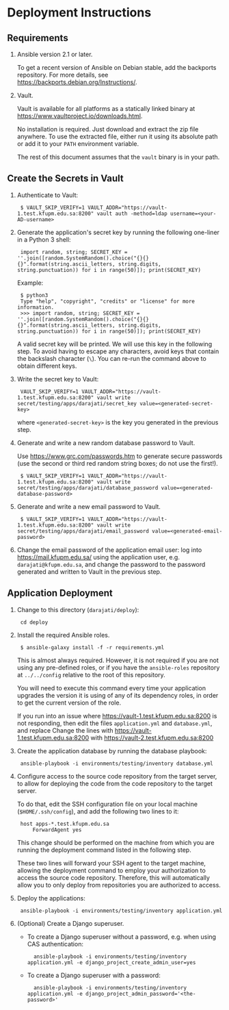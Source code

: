 Deployment Instructions
=======================

Requirements
------------

1. Ansible version 2.1 or later.

    To get a recent version of Ansible on Debian stable, add the backports
    repository. For more details, see
    https://backports.debian.org/Instructions/.

2. Vault.

    Vault is available for all platforms as a statically linked binary at
    https://www.vaultproject.io/downloads.html.

    No installation is required. Just download and extract the zip file
    anywhere. To use the extracted file, either run it using its absolute path
    or add it to your `PATH` environment variable.

    The rest of this document assumes that the `vault` binary is in your path.


Create the Secrets in Vault
---------------------------

1. Authenticate to Vault:

        $ VAULT_SKIP_VERIFY=1 VAULT_ADDR="https://vault-1.test.kfupm.edu.sa:8200" vault auth -method=ldap username=<your-AD-username>

2. Generate the application's secret key by running the following one-liner in a
   Python 3 shell:

        import random, string; SECRET_KEY = ''.join([random.SystemRandom().choice("{}{}{}".format(string.ascii_letters, string.digits, string.punctuation)) for i in range(50)]); print(SECRET_KEY)

    Example:

        $ python3
		Type "help", "copyright", "credits" or "license" for more information.
	    >>> import random, string; SECRET_KEY = ''.join([random.SystemRandom().choice("{}{}{}".format(string.ascii_letters, string.digits, string.punctuation)) for i in range(50)]); print(SECRET_KEY)

    A valid secret key will be printed. We will use this key in the following
    step. To avoid having to escape any characters, avoid keys that contain the
    backslash character (`\`). You can re-run the command above to obtain
    different keys.

3. Write the secret key to Vault:

	    VAULT_SKIP_VERIFY=1 VAULT_ADDR="https://vault-1.test.kfupm.edu.sa:8200" vault write secret/testing/apps/darajati/secret_key value=<generated-secret-key>

    where `<generated-secret-key>` is the key you generated in the previous step.

4. Generate and write a new random database password to Vault.

    Use https://www.grc.com/passwords.htm to generate secure passwords (use the
    second or third red random string boxes; do not use the first!).

        $ VAULT_SKIP_VERIFY=1 VAULT_ADDR="https://vault-1.test.kfupm.edu.sa:8200" vault write secret/testing/apps/darajati/database_password value=<generated-database-password>

5. Generate and write a new email password to Vault.

	    $ VAULT_SKIP_VERIFY=1 VAULT_ADDR="https://vault-1.test.kfupm.edu.sa:8200" vault write secret/testing/apps/darajati/email_password value=<generated-email-password>

6. Change the email password of the application email user: log into
   https://mail.kfupm.edu.sa/ using the application user, e.g. `darajati@kfupm.edu.sa`, and change the password to the
   password generated and written to Vault in the previous step.


Application Deployment
----------------------

1. Change to this directory (`darajati/deploy`):

        cd deploy

2. Install the required Ansible roles.

        $ ansible-galaxy install -f -r requirements.yml

    This is almost always required. However, it is not required if you are not
    using any pre-defined roles, or if you have the `ansible-roles` repository
    at `../../config` relative to the root of this repository.

    You will need to execute this command every time your application upgrades
    the version it is using of any of its dependency roles, in order to get the
    current version of the role.

    If you run into an issue where https://vault-1.test.kfupm.edu.sa:8200 is not
    responding, then edit the files `application.yml` and `database.yml`, and
    replace Change the lines with https://vault-1.test.kfupm.edu.sa:8200 with
    https://vault-2.test.kfupm.edu.sa:8200

3. Create the application database by running the database playbook:

	    ansible-playbook -i environments/testing/inventory database.yml

4. Configure access to the source code repository from the target server, to
   allow for deploying the code from the code repository to the target server.

    To do that, edit the SSH configuration file on your local machine
    (`$HOME/.ssh/config`), and add the following two lines to it:

        host apps-*.test.kfupm.edu.sa
            ForwardAgent yes

    This change should be performed on the machine from which you are running
    the deployment command listed in the following step.

    These two lines will forward your SSH agent to the target machine, allowing
    the deployment command to employ your authorization to access the source
    code repository. Therefore, this will automatically allow you to only deploy
    from repositories you are authorized to access.

5. Deploy the applications:

        ansible-playbook -i environments/testing/inventory application.yml


6. (Optional) Create a Django superuser.

    - To create a Django superuser without a password, e.g. when using CAS
      authentication:

            ansible-playbook -i environments/testing/inventory application.yml -e django_project_create_admin_user=yes

    - To create a Django superuser with a password:

            ansible-playbook -i environments/testing/inventory application.yml -e django_project_admin_password='<the-password>'

